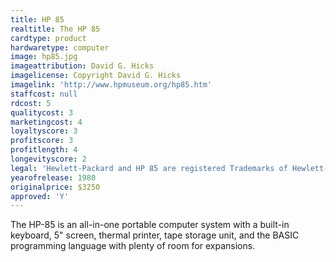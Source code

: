 ```yaml
---
title: HP 85
realtitle: The HP 85
cardtype: product
hardwaretype: computer
image: hp85.jpg
imageattribution: David G. Hicks
imagelicense: Copyright David G. Hicks
imagelink: 'http://www.hpmuseum.org/hp85.htm'
staffcost: null
rdcost: 5
qualitycost: 3
marketingcost: 4
loyaltyscore: 3
profitscore: 3
profitlength: 4
longevityscore: 2
legal: 'Hewlett-Packard and HP 85 are registered Trademarks of Hewlett-Packard Development Company, L.P.'
yearofrelease: 1980
originalprice: $3250
approved: 'Y'
---
```


The HP-85 is an all-in-one portable computer system with a built-in keyboard, 5" screen, thermal printer, tape storage unit, and the BASIC programming language with plenty of room for expansions.
